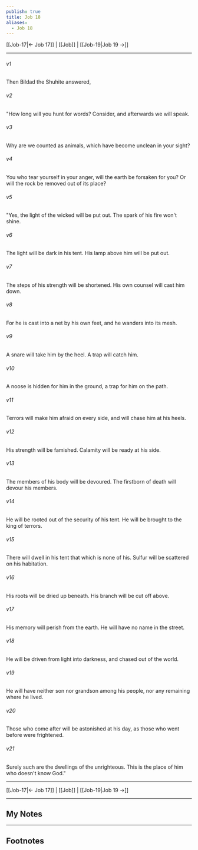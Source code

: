 ```yaml
---
publish: true
title: Job 18
aliases:
  - Job 18
---
```


[[Job-17|← Job 17]] | [[Job]] | [[Job-19|Job 19 →]]
***



###### v1 
Then Bildad the Shuhite answered, 

###### v2 
"How long will you hunt for words? Consider, and afterwards we will speak. 

###### v3 
Why are we counted as animals, which have become unclean in your sight? 

###### v4 
You who tear yourself in your anger, will the earth be forsaken for you? Or will the rock be removed out of its place? 

###### v5 
"Yes, the light of the wicked will be put out. The spark of his fire won't shine. 

###### v6 
The light will be dark in his tent. His lamp above him will be put out. 

###### v7 
The steps of his strength will be shortened. His own counsel will cast him down. 

###### v8 
For he is cast into a net by his own feet, and he wanders into its mesh. 

###### v9 
A snare will take him by the heel. A trap will catch him. 

###### v10 
A noose is hidden for him in the ground, a trap for him on the path. 

###### v11 
Terrors will make him afraid on every side, and will chase him at his heels. 

###### v12 
His strength will be famished. Calamity will be ready at his side. 

###### v13 
The members of his body will be devoured. The firstborn of death will devour his members. 

###### v14 
He will be rooted out of the security of his tent. He will be brought to the king of terrors. 

###### v15 
There will dwell in his tent that which is none of his. Sulfur will be scattered on his habitation. 

###### v16 
His roots will be dried up beneath. His branch will be cut off above. 

###### v17 
His memory will perish from the earth. He will have no name in the street. 

###### v18 
He will be driven from light into darkness, and chased out of the world. 

###### v19 
He will have neither son nor grandson among his people, nor any remaining where he lived. 

###### v20 
Those who come after will be astonished at his day, as those who went before were frightened. 

###### v21 
Surely such are the dwellings of the unrighteous. This is the place of him who doesn't know God."

***
[[Job-17|← Job 17]] | [[Job]] | [[Job-19|Job 19 →]]

---
## My Notes

---
## Footnotes